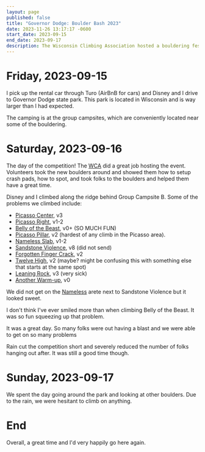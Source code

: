 ```yaml
---
layout: page
published: false
title: "Governor Dodge: Boulder Bash 2023"
date: 2023-11-26 13:17:17 -0600
start_date: 2023-09-15
end_date: 2023-09-17
description: The Wisconsin Climbing Association hosted a bouldering festival / competition at Governor Dodge park. It was great!
---
```


# Friday, 2023-09-15

I pick up the rental car through Turo (AirBnB for cars) and Disney and I drive to Governor Dodge state park.
This park is located in Wisconsin and is way larger than I had expected.

The camping is at the group campsites, which are conveniently located near some of the bouldering.

# Saturday, 2023-09-16

The day of the competition!
The [WCA](https://www.wiclimbers.com/) did a great job hosting the event.
Volunteers took the new boulders around and showed them how to setup crash pads, how to spot, and took folks to the boulders and helped them have a great time.

Disney and I climbed along the ridge behind Group Campsite B.
Some of the problems we climbed include:

- [Picasso Center](https://www.mountainproject.com/route/105879090/picasso-center), v3
- [Picasso Right](https://www.mountainproject.com/route/105879085/picasso-right), v1-2
- [Belly of the Beast](https://www.mountainproject.com/route/106223219/belly-of-the-beast), v0+ (SO MUCH FUN)
- [Picasso Pillar](https://www.mountainproject.com/route/106247919/picasso-pillar), v2 (hardest of any climb in the Picasso area).
- [Nameless Slab](https://www.mountainproject.com/route/106290794/nameless-slab), v1-2
- [Sandstone Violence](https://www.mountainproject.com/route/105879049/sandstone-violence), v8 (did not send)
- [Forgotten Finger Crack](https://www.mountainproject.com/route/106443767/forgotten-finger-crack), v2
- [Twelve High](https://www.mountainproject.com/route/105879044/twelve-high), v2 (maybe? might be confusing this with something else that starts at the same spot)
- [Leaning Rock](https://www.mountainproject.com/route/105879039/leaning-rock), v3 (very sick)
- [Another Warm-up](https://www.mountainproject.com/route/106239107/another-warmup), v0


We did not get on the [Nameless](https://www.mountainproject.com/route/105879059/nameless) arete next to Sandstone Violence but it looked sweet.

I don't think I've ever smiled more than when climbing Belly of the Beast.
It was so fun squeezing up that problem.

It was a great day.
So many folks were out having a blast and we were able to get on so many problems

Rain cut the competition short and severely reduced the number of folks hanging out after.
It was still a good time though.

# Sunday, 2023-09-17

We spent the day going around the park and looking at other boulders.
Due to the rain, we were hesitant to climb on anything.

# End

Overall, a great time and I'd very happily go here again.
